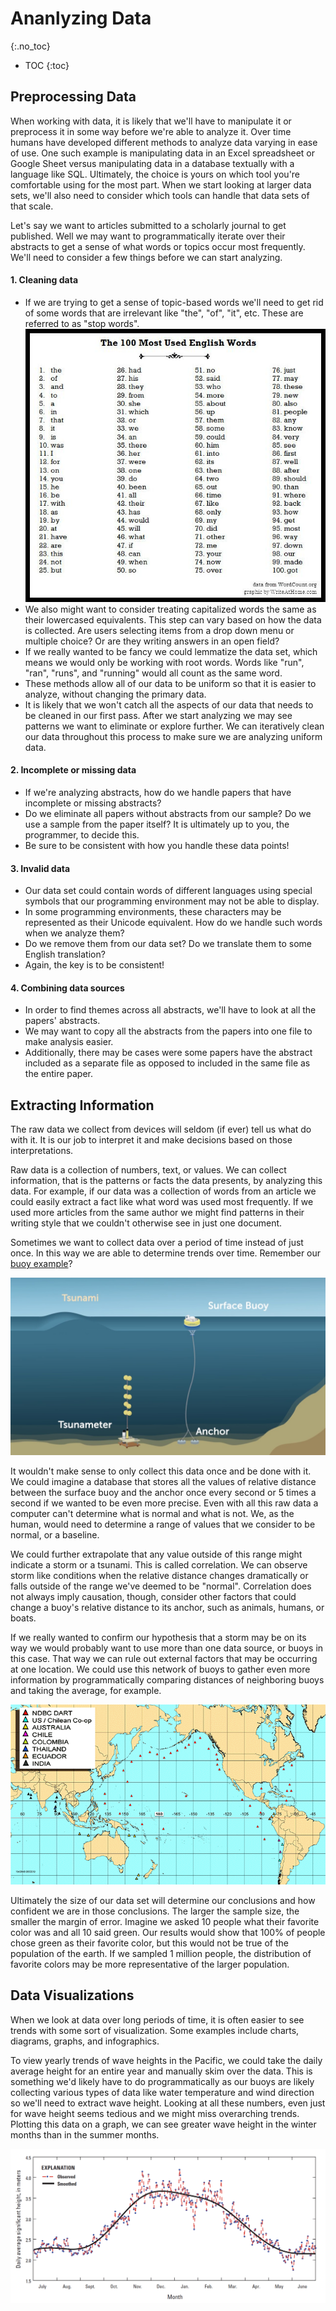 # Ananlyzing Data
{:.no_toc}

* TOC
{:toc}

## Preprocessing Data

When working with data, it is likely that we'll have to manipulate it or preprocess it in some way before we're able to analyze it. Over time humans have developed different methods to analyze data varying in ease of use. One such example is manipulating data in an Excel spreadsheet or Google Sheet versus manipulating data in a database textually with a language like SQL. Ultimately, the choice is yours on which tool you're comfortable using for the most part. When we start looking at larger data sets, we'll also need to consider which tools can handle that data sets of that scale.

Let's say we want to articles submitted to a scholarly journal to get published. Well we may want to programmatically iterate over their abstracts to get a sense of what words or topics occur most frequently. We'll need to consider a few things before we can start analyzing.

#### 1. Cleaning data
  * If we are trying to get a sense of topic-based words we'll need to get rid of some words that are irrelevant like "the", "of", "it", etc. These are referred to as "stop words".
  ![top 100 words](top_100_words.jpg)
  * We also might want to consider treating capitalized words the same as their lowercased equivalents. This step can vary based on how the data is collected. Are users selecting items from a drop down menu or multiple choice? Or are they writing answers in an open field?
  * If we really wanted to be fancy we could lemmatize the data set, which means we would only be working with root words. Words like "run", "ran", "runs", and "running" would all count as the same word.
  * These methods allow all of our data to be uniform so that it is easier to analyze, without changing the primary data.
  * It is likely that we won't catch all the aspects of our data that needs to be cleaned in our first pass. After we start analyzing we may see patterns we want to eliminate or explore further. We can iteratively clean our data throughout this process to make sure we are analyzing uniform data.

#### 2. Incomplete or missing data
  * If we're analyzing abstracts, how do we handle papers that have incomplete or missing abstracts?
  * Do we eliminate all papers without abstracts from our sample? Do we use a sample from the paper itself? It is ultimately up to you, the programmer, to decide this.
  * Be sure to be consistent with how you handle these data points!

#### 3. Invalid data
  * Our data set could contain words of different languages using special symbols that our programming environment may not be able to display.
  * In some programming environments, these characters may be represented as their Unicode equivalent. How do we handle such words when we analyze them?
  * Do we remove them from our data set? Do we translate them to some English translation?
  * Again, the key is to be consistent!

#### 4. Combining data sources
  * In order to find themes across all abstracts, we'll have to look at all the papers' abstracts.
  * We may want to copy all the abstracts from the papers into one file to make analysis easier.
  * Additionally, there may be cases were some papers have the abstract included as a separate file as opposed to included in the same file as the entire paper.

## Extracting Information

The raw data we collect from devices will seldom (if ever) tell us what do with it. It is our job to interpret it and make decisions based on those interpretations.

Raw data is a collection of numbers, text, or values. We can collect information, that is the patterns or facts the data presents, by analyzing this data. For example, if our data was a collection of words from an article we could easily extract a fact like what word was used most frequently. If we used more articles from the same author we might find patterns in their writing style that we couldn't otherwise see in just one document.

Sometimes we want to collect data over a period of time instead of just once. In this way we are able to determine trends over time. Remember our [buoy example](../../collecting_data/notes/#signals)?

![buoys](buoys.jpg)

It wouldn't make sense to only collect this data once and be done with it. We could imagine a database that stores all the values of relative distance between the surface buoy and the anchor once every second or 5 times a second if we wanted to be even more precise. Even with all this raw data a computer can't determine what is normal and what is not. We, as the human, would need to determine a range of values that we consider to be normal, or a baseline.

We could further extrapolate that any value outside of this range might indicate a storm or a tsunami. This is called correlation. We can observe storm like conditions when the relative distance changes dramatically or falls outside of the range we've deemed to be "normal". Correlation does not always imply causation, though, consider other factors that could change a buoy's relative distance to its anchor, such as animals, humans, or boats.

If we really wanted to confirm our hypothesis that a storm may be on its way we would probably want to use more than one data source, or buoys in this case. That way we can rule out external factors that may be occurring at one location. We could use this network of buoys to gather even more information by programmatically comparing distances of neighboring buoys and taking the average, for example.

![buoy network](buoy_network.gif)

Ultimately the size of our data set will determine our conclusions and how confident we are in those conclusions. The larger the sample size, the smaller the margin of error. Imagine we asked 10 people what their favorite color was and all 10 said green. Our results would show that 100% of people chose green as their favorite color, but this would not be true of the population of the earth. If we sampled 1 million people, the distribution of favorite colors may be more representative of the larger population.

## Data Visualizations

When we look at data over long periods of time, it is often easier to see trends with some sort of visualization. Some examples include charts, diagrams, graphs, and infographics.

To view yearly trends of wave heights in the Pacific, we could take the daily average height for an entire year and manually skim over the data. This is something we'd likely have to do programmatically as our buoys are likely collecting various types of data like water temperature and wind direction so we'll need to extract wave height. Looking at all these numbers, even just for wave height seems tedious and we might miss overarching trends. Plotting this data on a graph, we can see greater wave height in the winter months than in the summer months.

![wave height graph](wave_graph.png)
